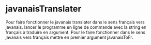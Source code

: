 # javanaisTranslater


Pour faire fonctionner le javanais translater dans le sens français vers javanais. lancer le programme en ligne de commande avec la string en français à traduire en argument.
Pour le faire fonctionner dans le sens javanais vers français mettre en premier argument javanaisToFr.
